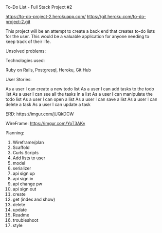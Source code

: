 To-Do List - Full Stack Project #2

https://to-do-project-2.herokuapp.com/ https://git.heroku.com/to-do-project-2.git

This project will be an attempt to create a back end that creates to-do lists for the user. This would be a valuable application for anyone needing to keep track of their life.

Unsolved problems:

Technologies used:

Ruby on Rails, Postgresql, Heroku, Git Hub

User Stories:

  As a user I can create a new todo list
  As a user I can add tasks to the todo list
  As a user I can see all the tasks in a list
  As a user I can manipulate the todo list
    As a user I can open a list
    As a user I can save a list
    As a user I can delete a task
    As a user I can update a task

ERD:
https://imgur.com/jUQkDCW

WireFrame:
https://imgur.com/YoT3AKy

Planning:

1) Wireframe/plan
2) Scaffold
3) Curls Scripts
4) Add lists to user
5) model
6) serializer
7) api sign up
8) api sign in
9) api change pw
10) api sign out
11) create
12) get (index and show)
13) delete
14) update
15) Readme
16) troubleshoot
17) style
